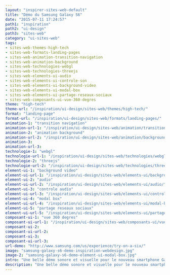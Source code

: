 ```yaml
---
layout: "inspirer-sites-web-default"
title: "Démo du Samsung Galaxy S6"
date: "2015-07-11 17:24:57"
path1: "inspiration"
path2: "ui-design"
path3: "sites-web"
category: "ui-sites-web"
tags:
- sites-web-themes-high-tech
- sites-web-formats-landing-pages
- sites-web-animation-transition-navigation
- sites-web-animation-background
- sites-web-technologies-webgl
- sites-web-technologies-threejs
- sites-web-elements-ui-audio
- sites-web-elements-ui-controle-son
- sites-web-elements-ui-background-video
- sites-web-elements-ui-modal-box
- sites-web-elements-ui-partage-reseaux-sociaux
- sites-web-composants-ui-vue-360-degres
theme: "high-tech"
theme-url: "/inspiration/ui-design/sites-web/themes/high-tech/"
format: "landing-page"
format-url: "/inspiration/ui-design/sites-web/formats/landing-pages/"
animation-1: "transition navigation"
animation-url-1: "/inspiration/ui-design/sites-web/animation/transition-navigation/"
animation-2: "animation background"
animation-url-2: "/inspiration/ui-design/sites-web/animation/background/"
animation-3:
animation-url-3:
technologie-1: "webgl"
technologie-url-1: "/inspiration/ui-design/sites-web/technologies/webgl/"
technologie-2: "threejs"
technologie-url-2: "/inspiration/ui-design/sites-web/technologies/threejs/"
element-ui-1: "background video"
element-ui-url-1: "/inspiration/ui-design/sites-web/elements-ui/background-video/"
element-ui-2: "audio"
element-ui-url-2: "/inspiration/ui-design/sites-web/elements-ui/audio/"
element-ui-3: "controle audio"
element-ui-url-3: "/inspiration/ui-design/sites-web/elements-ui/controle-audio/"
element-ui-4: "modal box"
element-ui-url-4: "/inspiration/ui-design/sites-web/elements-ui/modal-box/"
element-ui-5: "partage reseaux sociaux"
element-ui-url-5: "/inspiration/ui-design/sites-web/elements-ui/partage-reseaux-sociaux/"
composant-ui-1: "vue 360 degres"
composant-ui-url-1: "/inspiration/ui-design/sites-web/composants-ui/vue-360-degres/"
composant-ui-2:
composant-ui-url-2:
composant-ui-3:
composant-ui-url-3:
url-demo: "http://www.samsung.com/us/experience/try-on-a-six/"
image: "samsung-galaxy-s6-demo-inspiration-webdesign.jpg"
image-2: "samsung-galaxy-s6-demo-element-ui-modal-box.jpg"
intro: "Une belle démo sonore et visuelle pour le nouveau smartphone Galaxy S6 de Samsung."
description: "Une belle démo sonore et visuelle pour le nouveau smartphone Galaxy S6 de Samsung."
---
```

